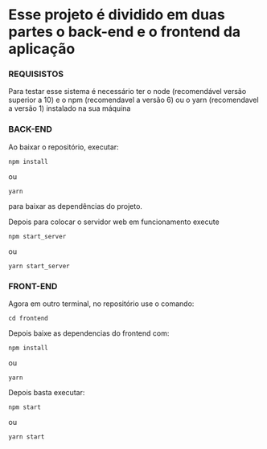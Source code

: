 # Esse projeto é dividido em duas partes o back-end e o frontend da aplicação
### REQUISISTOS
Para testar esse sistema é necessário ter o node (recomendável versão superior a 10) e o npm (recomendavel a versão 6) ou o yarn (recomendavel a versão 1) instalado na sua máquina

### BACK-END
Ao baixar o repositório, executar:

`npm install`

ou

`yarn` 

para baixar as dependências do projeto.

Depois para colocar o servidor web em funcionamento execute 

`npm start_server`

ou

`yarn start_server`

### FRONT-END
Agora em outro terminal, no repositório use o comando: 

`cd frontend`

Depois baixe as dependencias do frontend com:

`npm install`

ou

`yarn`

Depois basta executar:

`npm start`

ou

`yarn start`
